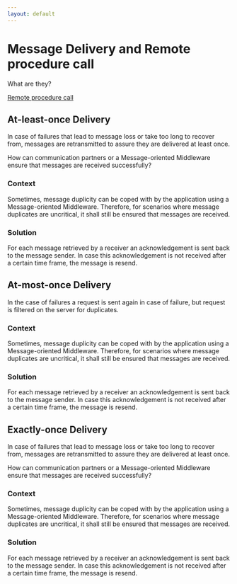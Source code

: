 ```yaml
---
layout: default
---
```


# Message Delivery and Remote procedure call

What are they?

[Remote procedure call](https://en.wikipedia.org/wiki/Remote_procedure_call])

## At-least-once Delivery

In case of failures that lead to message loss or take too long to recover from, messages are retransmitted to assure they are delivered at least once.

How can communication partners or a Message-oriented Middleware ensure that messages are received successfully?

### Context

Sometimes, message duplicity can be coped with by the application using a Message-oriented Middleware. Therefore, for scenarios where message duplicates are uncritical, it shall still be ensured that messages are received.

### Solution

For each message retrieved by a receiver an acknowledgement is sent back to the message sender. In case this acknowledgement is not received after a certain time frame, the message is resend.

## At-most-once Delivery

In the case of failures a request is sent again in case of failure, but request is filtered on the server for duplicates. 

### Context

Sometimes, message duplicity can be coped with by the application using a Message-oriented Middleware. Therefore, for scenarios where message duplicates are uncritical, it shall still be ensured that messages are received.

### Solution

For each message retrieved by a receiver an acknowledgement is sent back to the message sender. In case this acknowledgement is not received after a certain time frame, the message is resend.

## Exactly-once Delivery

In case of failures that lead to message loss or take too long to recover from, messages are retransmitted to assure they are delivered at least once.

How can communication partners or a Message-oriented Middleware ensure that messages are received successfully?

### Context

Sometimes, message duplicity can be coped with by the application using a Message-oriented Middleware. Therefore, for scenarios where message duplicates are uncritical, it shall still be ensured that messages are received.

### Solution

For each message retrieved by a receiver an acknowledgement is sent back to the message sender. In case this acknowledgement is not received after a certain time frame, the message is resend.


